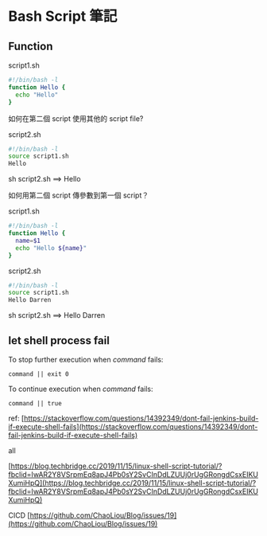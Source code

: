 # Bash Script 筆記

## Function

script1.sh

```bash
#!/bin/bash -l
function Hello {
  echo "Hello"
}
```

如何在第二個 script 使用其他的 script file?

script2.sh

```bash
#!/bin/bash -l
source script1.sh
Hello
```

sh script2.sh ==> Hello

如何用第二個 script 傳參數到第一個 script？

script1.sh

```bash
#!/bin/bash -l
function Hello {
  name=$1
  echo "Hello ${name}"
}
```

script2.sh

```bash
#!/bin/bash -l
source script1.sh
Hello Darren
```

sh script2.sh ==> Hello Darren

## let shell process fail

To stop further execution when *command* fails:

`command || exit 0`

To continue execution when *command* fails:

`command || true`

ref: [https://stackoverflow.com/questions/14392349/dont-fail-jenkins-build-if-execute-shell-fails](https://stackoverflow.com/questions/14392349/dont-fail-jenkins-build-if-execute-shell-fails)

all

[https://blog.techbridge.cc/2019/11/15/linux-shell-script-tutorial/?fbclid=IwAR2Y8VSrpmEq8apJ4Pb0sY2SvCInDdLZUUj0rUgGRongdCsxEIKUXumiHpQ](https://blog.techbridge.cc/2019/11/15/linux-shell-script-tutorial/?fbclid=IwAR2Y8VSrpmEq8apJ4Pb0sY2SvCInDdLZUUj0rUgGRongdCsxEIKUXumiHpQ)

CICD
[https://github.com/ChaoLiou/Blog/issues/19](https://github.com/ChaoLiou/Blog/issues/19)